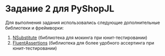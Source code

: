 # Задание 2 для PyShopJL

Для выполнения задания использовались следующие дополнительные библиотеки и фреймворки:  

1. [NSubstitute](https://nsubstitute.github.io/ "Официальный сайт NSubstitute") (библиотека для мокинга при юнит-тестировании)
2. [FluentAssertions](https://fluentassertions.com/ "Официальный сайт FluentAssertions") (библиотека для более удобного ассертинга при юнит-тестировании)

